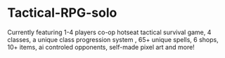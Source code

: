 # Tactical-RPG-solo

Currently featuring 1-4 players co-op hotseat tactical survival game, 4 classes, a unique class progression system , 65+ unique spells, 6 shops, 10+ items, ai controled opponents, self-made pixel art and more!
